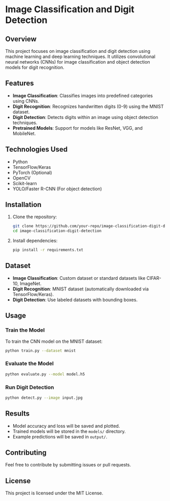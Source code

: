 # Image Classification and Digit Detection

## Overview
This project focuses on image classification and digit detection using machine learning and deep learning techniques. It utilizes convolutional neural networks (CNNs) for image classification and object detection models for digit recognition.

## Features
- **Image Classification**: Classifies images into predefined categories using CNNs.
- **Digit Recognition**: Recognizes handwritten digits (0-9) using the MNIST dataset.
- **Digit Detection**: Detects digits within an image using object detection techniques.
- **Pretrained Models**: Support for models like ResNet, VGG, and MobileNet.

## Technologies Used
- Python
- TensorFlow/Keras
- PyTorch (Optional)
- OpenCV
- Scikit-learn
- YOLO/Faster R-CNN (For object detection)

## Installation
1. Clone the repository:
   ```sh
   git clone https://github.com/your-repo/image-classification-digit-detection.git
   cd image-classification-digit-detection
   ```
2. Install dependencies:
   ```sh
   pip install -r requirements.txt
   ```

## Dataset
- **Image Classification**: Custom dataset or standard datasets like CIFAR-10, ImageNet.
- **Digit Recognition**: MNIST dataset (automatically downloaded via TensorFlow/Keras).
- **Digit Detection**: Use labeled datasets with bounding boxes.

## Usage
### Train the Model
To train the CNN model on the MNIST dataset:
```sh
python train.py --dataset mnist
```

### Evaluate the Model
```sh
python evaluate.py --model model.h5
```

### Run Digit Detection
```sh
python detect.py --image input.jpg
```

## Results
- Model accuracy and loss will be saved and plotted.
- Trained models will be stored in the `models/` directory.
- Example predictions will be saved in `output/`.

## Contributing
Feel free to contribute by submitting issues or pull requests.

## License
This project is licensed under the MIT License.

